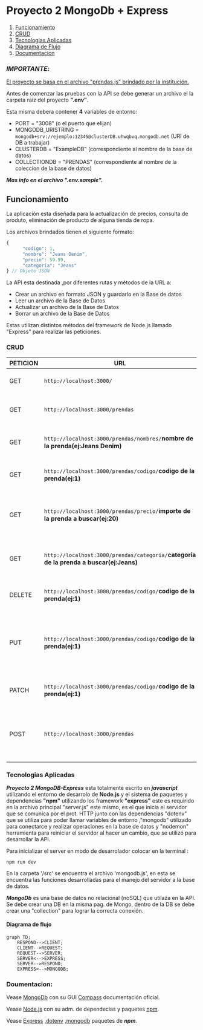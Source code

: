# Proyecto 2 MongoDb + Express

1. [Funcionamiento](#id1)
2. [CRUD](#id2)
3. [Tecnologias Aplicadas](#id3)
4. [Diagrama de Flujo](#id4)
5. [Documentacion](#id5)


### ***IMPORTANTE***:

<u>El proyecto se basa en el archivo "prendas.js" brindado por la institución.</u>

Antes de comenzar las pruebas con la API se debe generar un archivo el la carpeta raíz del proyecto **".env"**.

Esta misma debera contener **4** variables de entorno:

* PORT = "3008" (o el puerto que elijan)
* MONGODB_URISTRING = `mongodb+srv://ejemplo:12345@clusterDB.uhwqbvq.mongodb.net` (URI de DB a trabajar)
* CLUSTERDB = "ExampleDB" (correspondiente al nombre de la base de datos)
* COLLECTIONDB = "PRENDAS" (correspondiente al nombre de la coleccion de la base de datos)

***Mas info en el archivo ".env.sample".***

## Funcionamiento <a name="id1"></a>

La aplicación esta diseñada para la actualización de precios, consulta de produto, eliminación de producto de alguna tienda de ropa.

Los archivos brindados tienen el siguiente formato:

```javascript
{
      "codigo": 1,
      "nombre": "Jeans Denim",
      "precio": 59.99,
      "categoria": "Jeans"
} // Objeto JSON
```

La API esta destinada ,por diferentes rutas y métodos de la URL a:
* Crear un archivo en formato JSON y guardarlo en la Base de datos
* Leer un archivo de la Base de Datos
* Actualizar un archivo de la Base de Datos
* Borrar un archivo de la Base de Datos

Estas utilizan distintos métodos del framework de Node.js llamado "Express" para realizar las peticiones.

### CRUD<a name="id2"></a>

|PETICION |URL| DESCRIPCION|
|  - | - | - |
|GET| `http://localhost:3000/`   | Obtener la pag. principal del servidor |
|GET| `http://localhost:3000/prendas`   | Obtener todas las prendas de la base de datos |
|GET| `http://localhost:3000/prendas/nombres/`**nombre de la prenda(ej:Jeans Denim)**  | Obtener la prenda con el nombre especifico|
|GET| `http://localhost:3000/prendas/codigo/`**codigo de la prenda(ej:1)**   | Obtener la prenda con el cod. especifico |
|GET| `http://localhost:3000/prendas/precio/`**importe de la prenda a buscar(ej:20)**    | Obtener todas las prendas con un importe mayor o igual al colocado |
|GET| `http://localhost:3000/prendas/categoria/`**categoria de la prenda a buscar(ej:Jeans)**    | Obtener todas las prendas que esten en la misma categoria |
|DELETE| `http://localhost:3000/prendas/codigo/`**codigo de la prenda(ej:1)**   | Eliminar la prenda con el cod. especifico |
|PUT| `http://localhost:3000/prendas/codigo/`**codigo de la prenda(ej:1)**   | Modificar la prenda con el cod. especifico en caso de que no existe crear una nueva |
|PATCH| `http://localhost:3000/prendas/codigo/`**codigo de la prenda(ej:1)**   | Modificar la prenda con el cod. especifico |
|POST| `http://localhost:3000/prendas` | Crear la prenda (asegurarce que tengan el mismo formato y propiedades) |


### Tecnologias Aplicadas <a name="id3"></a>

***Proyecto 2 MongoDB-Express*** esta totalmente escrito en ***javascript*** utilizando el entorno de desarrolo de **Node.js**  y el sistema de paquetes y dependencias **"npm"**  utilizando los framework **"express"** este es requirido en la archivo principal "server.js" este mismo, es el que inicia el servidor que se comunica por el prot. HTTP junto con las dependencias "dotenv" que se utiliza para poder llamar variables de entorno ,"mongodb" utilizado para conectarce y realizar operaciones en la base de datos y "nodemon" herramienta para reiniciar el servidor al hacer un cambio, que se utilizó para desarrollar la API.

 Para inicializar el server en modo de desarrolador colocar en la terminal :
 ```terminal
 npm run dev
 ```

En la carpeta '/src' se encuentra el archivo 'mongodb.js', en esta se encuentra las funciones desarrolladas para el manejo del servidor a la base de datos.

***MongoDb*** es una base de datos no relacional (noSQL) que utilaza en la API. Se debe crear una DB en la misma pag. de Mongo, dentro de la DB se debe crear una "collection" para lograr la correcta conexión.

#### Diagrama de flujo <a name="id4"></a>
```mermaid
graph TD;
    RESPOND-->CLIENT;
    CLIENT-->REQUEST;
    REQUEST-->SERVER;
    SERVER<-->EXPRESS;
    SERVER-->RESPOND;
    EXPRESS<-->MONGODB;
```

### Doumentacion<a name="id5"></a>:

Vease [MongoDb](https://www.mongodb.com/) con su GUI [Compass](https://www.mongodb.com/docs/compass/current/?_ga=2.103110848.1790828399.1689402529-1252052443.1687957659) documentación oficial.

Vease [Node.js](https://nodejs.org/en/docs) con su adm. de dependecias y paquetes [npm](#https://docs.npmjs.com/).

Vease [Express](https://expressjs.com/) ,[dotenv](https://www.npmjs.com/package/dotenv) ,[mongodb](https://www.npmjs.com/package/mongodb) paquetes de ***npm***.
